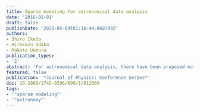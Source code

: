 ```yaml
---
title: Sparse modeling for astronomical data analysis
date: '2016-01-01'
draft: false
publishDate: '2021-05-04T01:16:44.868799Z'
authors:
- Shiro Ikeda
- Hirokazu Odaka
- Makoto Uemura
publication_types:
- '2'
abstract: 'For astronomical data analysis, there have been proposed multiple methods based on sparse modeling. We have proposed a method for Compton camera imaging. The proposed approach is a sparse modeling method, but the derived algorithm is different from LASSO. We explain the problem and how we derived the method.'
featured: false
publication: '*Journal of Physics: Conference Series*'
doi: 10.1088/1742-6596/699/1/012008
tags:
- '"sparse modeling"'
- '"astronomy"'
---
```


